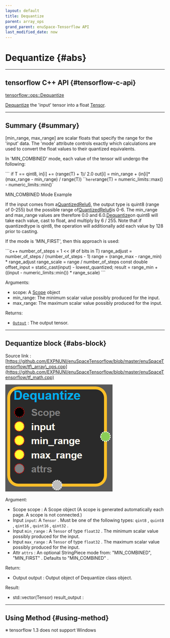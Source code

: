 ```yaml
--- 
layout: default 
title: Dequantize 
parent: array_ops 
grand_parent: enuSpace-Tensorflow API 
last_modified_date: now 
--- 
```


# Dequantize {#abs}

---

## tensorflow C++ API {#tensorflow-c-api}

[tensorflow::ops::Dequantize](https://www.tensorflow.org/versions/r1.2/api_docs/cc/class/tensorflow/ops/dequantize)

[Dequantize](https://www.tensorflow.org/versions/r1.2/api_docs/cc/class/tensorflow/ops/dequantize.html#classtensorflow_1_1ops_1_1_dequantize) the 'input' tensor into a float [Tensor](https://www.tensorflow.org/versions/r1.2/api_docs/cc/class/tensorflow/tensor.html#classtensorflow_1_1_tensor).

---

## Summary {#summary}

\[min\_range, max\_range\] are scalar floats that specify the range for the 'input' data. The 'mode' attribute controls exactly which calculations are used to convert the float values to their quantized equivalents.

In 'MIN\_COMBINED' mode, each value of the tensor will undergo the following:

\`\`\` if T == qint8, in\[i\] += \(range\(T\) + 1\)/ 2.0 out\[i\] = min\_range + \(in\[i\]\* \(max\_range - min\_range\) / range\(T\)\) \`\``here`range\(T\) = numeric\_limits::max\(\) - numeric\_limits::min\(\)\`

MIN\_COMBINED Mode Example

If the input comes from a[QuantizedRelu6](https://www.tensorflow.org/versions/r1.2/api_docs/cc/class/tensorflow/ops/quantized-relu6.html#classtensorflow_1_1ops_1_1_quantized_relu6), the output type is quint8 \(range of 0-255\) but the possible range of[QuantizedRelu6](https://www.tensorflow.org/versions/r1.2/api_docs/cc/class/tensorflow/ops/quantized-relu6.html#classtensorflow_1_1ops_1_1_quantized_relu6)is 0-6. The min\_range and max\_range values are therefore 0.0 and 6.0.[Dequantize](https://www.tensorflow.org/versions/r1.2/api_docs/cc/class/tensorflow/ops/dequantize.html#classtensorflow_1_1ops_1_1_dequantize)on quint8 will take each value, cast to float, and multiply by 6 / 255. Note that if quantizedtype is qint8, the operation will additionally add each value by 128 prior to casting.

If the mode is 'MIN\_FIRST', then this approach is used:

\`\`\`c++ number\_of\_steps = 1 &lt;&lt; \(\# of bits in T\) range\_adjust = number\_of\_steps / \(number\_of\_steps - 1\) range = \(range\_max - range\_min\) \* range\_adjust range\_scale = range / number\_of\_steps const double offset\_input = static\_cast\(input\) - lowest\_quantized; result = range\_min + \(\(input - numeric\_limits::min\(\)\) \* range\_scale\) \`\`\`

Arguments:

* scope: A [Scope](https://www.tensorflow.org/versions/r1.2/api_docs/cc/class/tensorflow/scope.html#classtensorflow_1_1_scope) object
* min\_range: The minimum scalar value possibly produced for the input.
* max\_range: The maximum scalar value possibly produced for the input.

Returns:

* [`Output`](https://www.tensorflow.org/versions/r1.2/api_docs/cc/class/tensorflow/output.html#classtensorflow_1_1_output) : The output tensor.

---

## Dequantize block {#abs-block}

Source link :[https://github.com/EXPNUNI/enuSpaceTensorflow/blob/master/enuSpaceTensorflow/tf\_array\_ops.cpp](https://github.com/EXPNUNI/enuSpaceTensorflow/blob/master/enuSpaceTensorflow/tf_math.cpp)

![](./assets/array_ops/dequantize1.png)

Argument:

* Scope scope : A Scope object \(A scope is generated automatically each page. A scope is not connected.\)
* Input `input`: A `Tensor` . Must be one of the following types: `qint8` , `quint8` , `qint16` , `quint16` , `qint32` .
* Input `min_range` : A `Tensor` of type `float32` . The minimum scalar value possibly produced for the input.
* Input `max_range` : A `Tensor` of type `float32` . The maximum scalar value possibly produced for the input.
* Attr `attrs` : An optional StringPiece mode  from: "MIN\_COMBINED", "MIN\_FIRST" . Defaults to "MIN\_COMBINED" .

Return:

* Output output : Output object of Dequantize class object. 

Result:

* std::vector\(Tensor\) result\_output : 

---

## Using Method {#using-method}

※ tensorflow 1.3 does not support Windows

